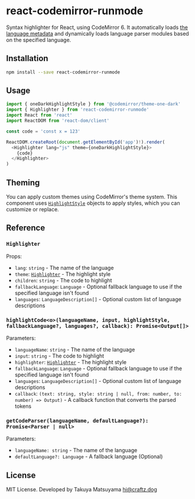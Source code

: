 # react-codemirror-runmode

Syntax highlighter for React, using CodeMirror 6.
It automatically loads [the language metadata](https://github.com/codemirror/language-data) and dynamically loads language parser modules based on the specified language.

## Installation

```sh
npm install --save react-codemirror-runmode
```

## Usage

```javascript
import { oneDarkHighlightStyle } from '@codemirror/theme-one-dark'
import { Highlighter } from 'react-codemirror-runmode'
import React from 'react'
import ReactDOM from 'react-dom/client'

const code = 'const x = 123'

ReactDOM.createRoot(document.getElementById('app')!).render(
  <Highlighter lang="js" theme={oneDarkHighlightStyle}>
    {code}
  </Highlighter>
)
```

## Theming

You can apply custom themes using CodeMirror's theme system. This component uses [`HighlightStyle`](https://codemirror.net/docs/ref#language.HighlightStyle) objects to apply styles, which you can customize or replace.

## Reference

### `Highlighter`

Props:

- `lang`: `string` - The name of the language
- `theme`: [`Highlighter`](https://lezer.codemirror.net/docs/ref/#highlight.Highlighter) - The highlight style
- `children`: `string` - The code to highlight
- `fallbackLanguage`: `Language` - Optional fallback language to use if the specified language isn't found
- `languages`: `LanguageDescription[]` - Optional custom list of language descriptions

### `highlightCode<o>(languageName, input, highlightStyle, fallbackLanguage?, languages?, callback): Promise<Output[]>`

Parameters:

- `languageName`: `string` - The name of the language
- `input`: `string` - The code to highlight
- `highlighter`: [`Highlighter`](https://lezer.codemirror.net/docs/ref/#highlight.Highlighter) - The highlight style
- `fallbackLanguage`: `Language` - Optional fallback language to use if the specified language isn't found
- `languages`: `LanguageDescription[]` - Optional custom list of language descriptions
- `callback`: `(text: string, style: string | null, from: number, to: number) => Output)` - A callback function that converts the parsed tokens

### `getCodeParser(languageName, defaultLanguage?): Promise<Parser | null>`

Parameters:

- `languageName: string` - The name of the language
- `defaultLanguage?: Language` - A fallback language (Optional)

## License

MIT License. Developed by Takuya Matsuyama <hi@craftz.dog>
